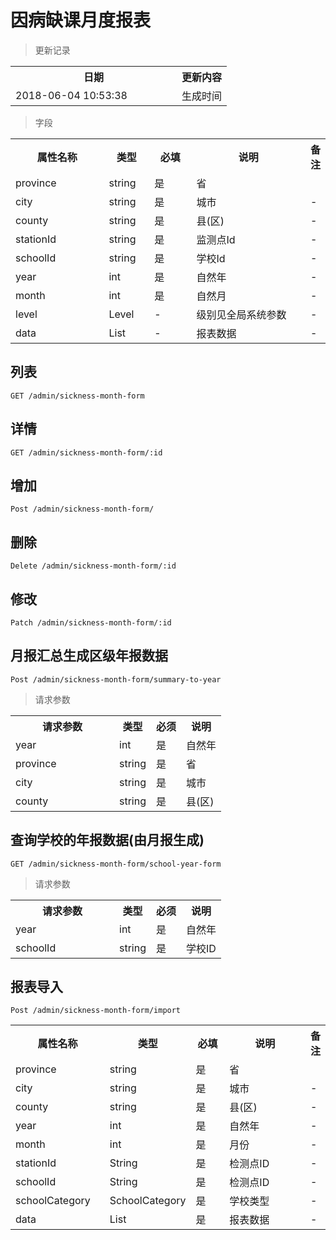 # 因病缺课月度报表

> 更新记录

<table>
    <tr>
        <th style="width:250px;">日期</th>
        <th>更新内容</th>
    </tr>
    <tr>
        <td>2018-06-04 10:53:38</td>
        <td>生成时间</td>
    </tr>
</table>

> 字段

<table>
    <tr>
        <th style="width:150px;">属性名称</th>
        <th style="width:60px;">类型</th>
        <th style="width:60px;">必填</th>
        <th style="width:200px;">说明</th>
        <th>备注</th>
    </tr>
     <tr>
         <td>province</td>
         <td>string</td>
         <td>是</td>
         <td>省</td>
         <td></td>
     </tr>
     <tr>
         <td>city</td>
         <td>string</td>
         <td>是</td>
         <td>城市</td>
         <td>-</td>
     </tr>
     <tr>
         <td>county</td>
         <td>string</td>
         <td>是</td>
         <td>县(区)</td>
         <td>-</td>
     </tr>
     <tr>
         <td>stationId</td>
         <td>string</td>
         <td>是</td>
         <td>监测点Id</td>
         <td>-</td>
     </tr>
     <tr>
         <td>schoolId</td>
         <td>string</td>
         <td>是</td>
         <td>学校Id</td>
         <td>-</td>
     </tr>
     <tr>
         <td>year</td>
         <td>int</td>
         <td>是</td>
         <td>自然年</td>
         <td>-</td>
     </tr>
     <tr>
         <td>month</td>
         <td>int</td>
         <td>是</td>
         <td>自然月</td>
         <td>-</td>
     </tr>
     <tr>
         <td>level</td>
         <td>Level</td>
         <td>-</td>
         <td>级别见全局系统参数</td>
         <td>-</td>
     </tr>
     <tr>
         <td>data</td>
         <td>List</td>
         <td>-</td>
         <td>报表数据</td>
         <td>-</td>
     </tr>
</table>

## 列表

```
GET /admin/sickness-month-form
```

## 详情
```
GET /admin/sickness-month-form/:id
```

## 增加
```
Post /admin/sickness-month-form/
```

## 删除
```
Delete /admin/sickness-month-form/:id
```

## 修改
```
Patch /admin/sickness-month-form/:id
```

## 月报汇总生成区级年报数据
```
Post /admin/sickness-month-form/summary-to-year
```
> 请求参数

<table>
    <tr>
        <th style="width:150px;">请求参数</th>
        <th>类型</th>
        <th>必须</th>
        <th>说明</th>
    </tr>
     <tr>
         <td>year</td>
         <td>int</td>
         <td>是</td>
         <td>自然年</td>
     </tr>
    <tr>
         <td>province</td>
         <td>string</td>
         <td>是</td>
         <td>省</td>
     </tr>
     <tr>
         <td>city</td>
         <td>string</td>
         <td>是</td>
         <td>城市</td>
     </tr>
     <tr>
         <td>county</td>
         <td>string</td>
         <td>是</td>
         <td>县(区)</td>
     </tr>
</table>

## 查询学校的年报数据(由月报生成)
```
GET /admin/sickness-month-form/school-year-form
```
> 请求参数

<table>
    <tr>
        <th style="width:150px;">请求参数</th>
        <th>类型</th>
        <th>必须</th>
        <th>说明</th>
    </tr>
     <tr>
         <td>year</td>
         <td>int</td>
         <td>是</td>
         <td>自然年</td>
     </tr>
    <tr>
         <td>schoolId</td>
         <td>string</td>
         <td>是</td>
         <td>学校ID</td>
     </tr>
</table>

## 报表导入
```
Post /admin/sickness-month-form/import
```

<table>
    <tr>
        <th style="width:150px;">属性名称</th>
        <th style="width:60px;">类型</th>
        <th style="width:60px;">必填</th>
        <th style="width:200px;">说明</th>
        <th>备注</th>
    </tr>
     <tr>
         <td>province</td>
         <td>string</td>
         <td>是</td>
         <td>省</td>
         <td></td>
     </tr>
     <tr>
         <td>city</td>
         <td>string</td>
         <td>是</td>
         <td>城市</td>
         <td>-</td>
     </tr>
     <tr>
         <td>county</td>
         <td>string</td>
         <td>是</td>
         <td>县(区)</td>
         <td>-</td>
     </tr>
     <tr>
         <td>year</td>
         <td>int</td>
         <td>是</td>
         <td>自然年</td>
         <td>-</td>
     </tr>
     <tr>
         <td>month</td>
         <td>int</td>
         <td>是</td>
         <td>月份</td>
         <td>-</td>
     </tr>
     <tr>
         <td>stationId</td>
         <td>String</td>
         <td>是</td>
         <td>检测点ID</td>
         <td>-</td>
     </tr>
     <tr>
         <td>schoolId</td>
         <td>String</td>
         <td>是</td>
         <td>检测点ID</td>
         <td>-</td>
     </tr>
     <tr>
         <td>schoolCategory</td>
         <td>SchoolCategory</td>
         <td>是</td>
         <td>学校类型</td>
         <td>-</td>
     </tr>
     <tr>
         <td>data</td>
         <td>List</td>
         <td>是</td>
         <td>报表数据</td>
         <td>-</td>
     </tr>
</table>

